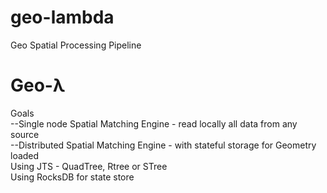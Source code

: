# geo-lambda
Geo Spatial Processing Pipeline <br>
# Geo-λ 

Goals<br>
--Single node Spatial Matching Engine - read locally all data from any source <br>
--Distributed Spatial Matching Engine - with stateful storage for Geometry loaded <br>
 Using JTS - QuadTree, Rtree or STree <br> 
 Using RocksDB for state store <br>

